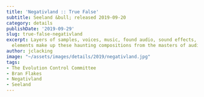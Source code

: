 ```yaml
---
title: 'Negativland :: True False'
subtitle: Seeland &bull; released 2019-09-20
category: details
publishDate: '2019-09-29'
slug: true-false-negativland
excerpt: Layers of samples, voices, music, found audio, sound effects, and other bizarre
  elements make up these haunting compositions from the masters of audio collage.
author: jclacking
image: "~/assets/images/details/2019/negativland.jpg"
tags:
- The Evolution Control Committee
- Bran Flakes
- Negativland
- Seeland
---
```


